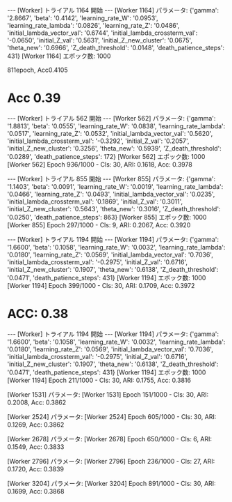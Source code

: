 --- [Worker] トライアル 1164 開始 ---
[Worker 1164] パラメータ: {'gamma': '2.8667', 'beta': '0.4142', 'learning_rate_W': '0.0953', 'learning_rate_lambda': '0.0826', 'learning_rate_Z': '0.0486', 'initial_lambda_vector_val': '0.6744', 'initial_lambda_crossterm_val': '-0.0650', 'initial_Z_val': '0.5631', 'initial_Z_new_cluster': '0.0675', 'theta_new': '0.6966', 'Z_death_threshold': '0.0148', 'death_patience_steps': 431}
[Worker 1164] エポック数: 1000

811epoch, Acc0.4105

# Acc 0.39

--- [Worker] トライアル 562 開始 ---
[Worker 562] パラメータ: {'gamma': '1.8813', 'beta': '0.0555', 'learning_rate_W': '0.0838', 'learning_rate_lambda': '0.0517', 'learning_rate_Z': '0.0532', 'initial_lambda_vector_val': '0.5620', 'initial_lambda_crossterm_val': '-0.3292', 'initial_Z_val': '0.2057', 'initial_Z_new_cluster': '0.3256', 'theta_new': '0.5939', 'Z_death_threshold': '0.0289', 'death_patience_steps': 172}
[Worker 562] エポック数: 1000
[Worker 562] Epoch 936/1000 - Cls: 30, ARI: 0.1618, Acc: 0.3978

--- [Worker] トライアル 855 開始 ---
[Worker 855] パラメータ: {'gamma': '1.1403', 'beta': '0.0091', 'learning_rate_W': '0.0019', 'learning_rate_lambda': '0.0466', 'learning_rate_Z': '0.0493', 'initial_lambda_vector_val': '0.0235', 'initial_lambda_crossterm_val': '0.1869', 'initial_Z_val': '0.3011', 'initial_Z_new_cluster': '0.5643', 'theta_new': '0.3016', 'Z_death_threshold': '0.0250', 'death_patience_steps': 863}
[Worker 855] エポック数: 1000
[Worker 855] Epoch 297/1000 - Cls: 9, ARI: 0.2067, Acc: 0.3920

--- [Worker] トライアル 1194 開始 ---
[Worker 1194] パラメータ: {'gamma': '1.6600', 'beta': '0.1058', 'learning_rate_W': '0.0032', 'learning_rate_lambda': '0.0180', 'learning_rate_Z': '0.0569', 'initial_lambda_vector_val': '0.7036', 'initial_lambda_crossterm_val': '-0.2975', 'initial_Z_val': '0.6716', 'initial_Z_new_cluster': '0.1907', 'theta_new': '0.6138', 'Z_death_threshold': '0.0471', 'death_patience_steps': 431}
[Worker 1194] エポック数: 1000
[Worker 1194] Epoch 399/1000 - Cls: 30, ARI: 0.1709, Acc: 0.3972

# ACC: 0.38

--- [Worker] トライアル 1194 開始 ---
[Worker 1194] パラメータ: {'gamma': '1.6600', 'beta': '0.1058', 'learning_rate_W': '0.0032', 'learning_rate_lambda': '0.0180', 'learning_rate_Z': '0.0569', 'initial_lambda_vector_val': '0.7036', 'initial_lambda_crossterm_val': '-0.2975', 'initial_Z_val': '0.6716', 'initial_Z_new_cluster': '0.1907', 'theta_new': '0.6138', 'Z_death_threshold': '0.0471', 'death_patience_steps': 431}
[Worker 1194] エポック数: 1000
[Worker 1194] Epoch 211/1000 - Cls: 30, ARI: 0.1755, Acc: 0.3816

[Worker 1531] パラメータ:
[Worker 1531] Epoch 151/1000 - Cls: 30, ARI: 0.2008, Acc: 0.3862

[Worker 2524] パラメータ:
[Worker 2524] Epoch 605/1000 - Cls: 30, ARI: 0.1269, Acc: 0.3862

[Worker 2678] パラメータ:
[Worker 2678] Epoch 650/1000 - Cls: 6, ARI: 0.1549, Acc: 0.3833

[Worker 2796] パラメータ:
[Worker 2796] Epoch 236/1000 - Cls: 27, ARI: 0.1720, Acc: 0.3839

[Worker 3204] パラメータ:
[Worker 3204] Epoch 891/1000 - Cls: 30, ARI: 0.1699, Acc: 0.3868
